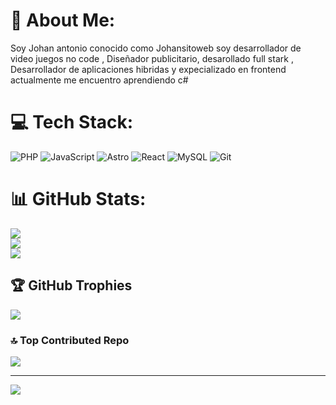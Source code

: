 # 💫 About Me:
Soy Johan antonio conocido como Johansitoweb soy desarrollador de video juegos no code , Diseñador publicitario, desarollado full stark , Desarrollador de aplicaciones hibridas y expecializado en frontend actualmente me encuentro aprendiendo c#


# 💻 Tech Stack:
![PHP](https://img.shields.io/badge/php-%23777BB4.svg?style=for-the-badge&logo=php&logoColor=white) ![JavaScript](https://img.shields.io/badge/javascript-%23323330.svg?style=for-the-badge&logo=javascript&logoColor=%23F7DF1E) ![Astro](https://img.shields.io/badge/astro-%232C2052.svg?style=for-the-badge&logo=astro&logoColor=white) ![React](https://img.shields.io/badge/react-%2320232a.svg?style=for-the-badge&logo=react&logoColor=%2361DAFB) ![MySQL](https://img.shields.io/badge/mysql-4479A1.svg?style=for-the-badge&logo=mysql&logoColor=white) ![Git](https://img.shields.io/badge/git-%23F05033.svg?style=for-the-badge&logo=git&logoColor=white)
# 📊 GitHub Stats:
![](https://github-readme-stats.vercel.app/api?username=Johansitoweb&theme=dark&hide_border=false&include_all_commits=false&count_private=false)<br/>
![](https://github-readme-streak-stats.herokuapp.com/?user=Johansitoweb&theme=dark&hide_border=false)<br/>
![](https://github-readme-stats.vercel.app/api/top-langs/?username=Johansitoweb&theme=dark&hide_border=false&include_all_commits=false&count_private=false&layout=compact)

## 🏆 GitHub Trophies
![](https://github-profile-trophy.vercel.app/?username=Johansitoweb&theme=radical&no-frame=false&no-bg=true&margin-w=4)

### 🔝 Top Contributed Repo
![](https://github-contributor-stats.vercel.app/api?username=Johansitoweb&limit=5&theme=dark&combine_all_yearly_contributions=true)

---
[![](https://visitcount.itsvg.in/api?id=Johansitoweb&icon=0&color=0)](https://visitcount.itsvg.in)

<!-- Proudly created with GPRM ( https://gprm.itsvg.in ) -->
